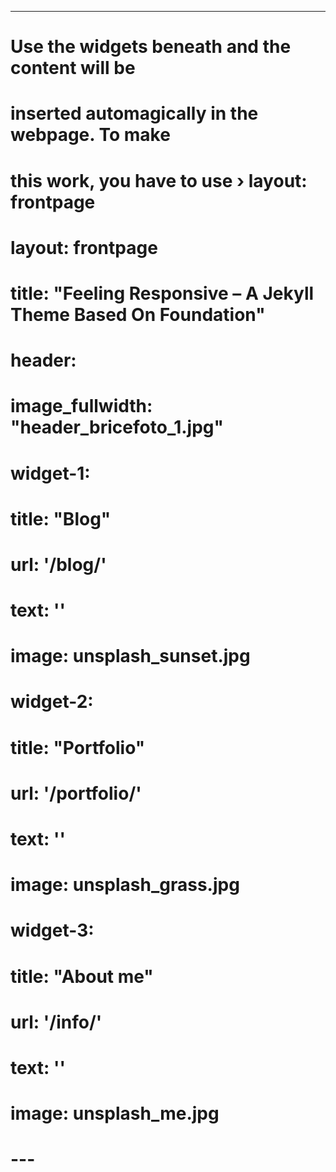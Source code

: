 ---
#
# Use the widgets beneath and the content will be
# inserted automagically in the webpage. To make
# this work, you have to use › layout: frontpage
#
# layout: frontpage
# title: "Feeling Responsive – A Jekyll Theme Based On Foundation"
# header:
#    image_fullwidth: "header_bricefoto_1.jpg"
# widget-1:
#     title: "Blog"
#     url: '/blog/'
#     text: ''
#     image: unsplash_sunset.jpg
# widget-2:
#     title: "Portfolio"
#     url: '/portfolio/'
#     text: ''
#     image: unsplash_grass.jpg
# widget-3:
#     title: "About me"
#     url: '/info/'
#     text: ''
#     image: unsplash_me.jpg
# ---


